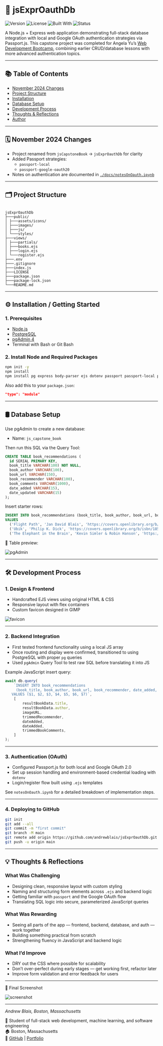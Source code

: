 # 🔐 jsExprOauthDb

![Version](https://img.shields.io/badge/version-1.0.0-blue)
![License](https://img.shields.io/github/license/andrewblais/jsExprOauthDb)
![Built With](https://img.shields.io/badge/Built%20With-Node.js%20%7C%20Express%20%7C%20PostgreSQL%20%7C%20OAuth-green)
![Status](https://img.shields.io/badge/status-capstone--complete-lightgrey)

A Node.js + Express web application demonstrating full-stack database integration with local and Google OAuth authentication strategies via Passport.js. This capstone project was completed for Angela Yu’s [Web Development Bootcamp](https://www.udemy.com/course/the-complete-web-development-bootcamp/), combining earlier CRUD/database lessons with more advanced authentication topics.

---

## 📚 Table of Contents

-   [November 2024 Changes](#-november-2024-changes)
-   [Project Structure](#-project-structure)
-   [Installation](#-installation--getting-started)
-   [Database Setup](#-database-setup)
-   [Development Process](#-development-process)
-   [Thoughts & Reflections](#-thoughts--reflections)
-   [Author](#-andrew-blais)

---

## 🗓 November 2024 Changes

-   Project renamed from `jsCapstoneBook` → `jsExprOauthDb` for clarity
-   Added Passport strategies:
    -   `passport-local`
    -   `passport-google-oauth20`
-   Notes on authentication are documented in [`./docs/notesOnOauth.ipynb`](./docs/notesOnOauth.ipynb)

---

## 🗂 Project Structure

```

jsExprOauthDb
├───public/
│ ├───assets/icons/
│ ├───images/
│ ├───js/
│ └───styles/
├───views/
│ ├───partials/
│ ├───books.ejs
│ ├───login.ejs
│ └───register.ejs
├───.env
├───.gitignore
├───index.js
├───LICENSE
├───package.json
├───package-lock.json
└───README.md

```

---

## ⚙️ Installation / Getting Started

### 1. Prerequisites

-   [Node.js](https://nodejs.org/)
-   [PostgreSQL](https://www.postgresql.org/)
-   [pgAdmin 4](https://www.pgadmin.org/)
-   Terminal with Bash or Git Bash

### 2. Install Node and Required Packages

```bash
npm init -y
npm install
npm install pg express body-parser ejs dotenv passport passport-local passport-google-oauth20
```

Also add this to your `package.json`:

```json
"type": "module"
```

---

## 🛢 Database Setup

Use pgAdmin to create a new database:

-   Name: `js_capstone_book`

Then run this SQL via the Query Tool:

```sql
CREATE TABLE book_recommendations (
  id SERIAL PRIMARY KEY,
  book_title VARCHAR(100) NOT NULL,
  book_author VARCHAR(100),
  book_url VARCHAR(150),
  book_recommender VARCHAR(100),
  book_comments VARCHAR(1000),
  date_added VARCHAR(15),
  date_updated VARCHAR(15)
);
```

Insert starter rows:

```sql
INSERT INTO book_recommendations (book_title, book_author, book_url, book_recommender)
VALUES
  ('Flight Path', 'Jan David Blais', 'https://covers.openlibrary.org/b/isbn/0965460703-L.jpg', 'Andrew'),
  ('Ubik', 'Philip K. Dick', 'https://covers.openlibrary.org/b/isbn/1857988531-L.jpg', 'Andrew'),
  ('The Elephant in the Brain', 'Kevin Simler & Robin Hanson', 'https://covers.openlibrary.org/b/isbn/0197551955-L.jpg', 'Andrew');
```

📸 Table preview:

![pgAdmin](public/images/db_view.jpg)

---

## 🛠 Development Process

### 1. Design & Frontend

-   Handcrafted EJS views using original HTML & CSS
-   Responsive layout with flex containers
-   Custom favicon designed in GIMP

![favicon](public/images/faviconScreenshot.png)

---

### 2. Backend Integration

-   First tested frontend functionality using a local JS array
-   Once routing and display were confirmed, transitioned to using PostgreSQL with proper `pg` queries
-   Used `pgAdmin` Query Tool to test raw SQL before translating it into JS

Example JavaScript insert query:

```js
await db.query(
    `INSERT INTO book_recommendations
     (book_title, book_author, book_url, book_recommender, date_added, date_updated, book_comments)
   VALUES ($1, $2, $3, $4, $5, $6, $7)`,
    [
        resultBookData.title,
        resultBookData.author,
        imageURL,
        trimmedRecommender,
        dateAdded,
        dateAdded,
        trimmedBookComments,
    ]
);
```

---

### 3. Authentication (OAuth)

-   Configured Passport.js for both local and Google OAuth 2.0
-   Set up session handling and environment-based credential loading with `dotenv`
-   Login/register flow built using `.ejs` templates

See `notesOnOauth.ipynb` for a detailed breakdown of implementation steps.

---

### 4. Deploying to GitHub

```bash
git init
git add --all
git commit -m "first commit"
git branch -M main
git remote add origin https://github.com/andrewblais/jsExprOauthDb.git
git push -u origin main
```

---

## 💡 Thoughts & Reflections

### What Was Challenging

-   Designing clean, responsive layout with custom styling
-   Naming and structuring form elements across `.ejs` and backend logic
-   Getting familiar with `passport` and the Google OAuth flow
-   Translating SQL logic into secure, parameterized JavaScript queries

### What Was Rewarding

-   Seeing all parts of the app — frontend, backend, database, and auth — work together
-   Building something practical from scratch
-   Strengthening fluency in JavaScript and backend logic

### What I’d Improve

-   DRY out the CSS where possible for scalability
-   Don’t over-perfect during early stages — get working first, refactor later
-   Improve form validation and error feedback for users

---

📸 Final Screenshot

![screenshot](public/images/webAppScreenshot.jpg)

---

_Andrew Blais, Boston, Massachusetts_

📖 Student of full-stack web development, machine learning, and software engineering  
🏠 Boston, Massachusetts  
🔗 [GitHub](https://github.com/andrewblais) | [Portfolio](https://andrewblais.dev)
